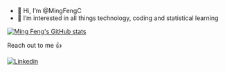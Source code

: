 - 👋 Hi, I’m @MingFengC
- 👀 I’m interested in all things technology, coding and statistical learning

[![Ming Feng's GitHub stats](https://github-readme-stats.vercel.app/api?username=anuraghazra)](https://https://github.com/MingFengC/)

Reach out to me 👍

[![Linkedin](https://img.shields.io/badge/LinkedIn-0077B5?style=for-the-badge&logo=linkedin&logoColor=white)](https://www.linkedin.com/in/mingfengc825/)

<!---
MingFengC/MingFengC is a ✨ special ✨ repository because its `README.md` (this file) appears on your GitHub profile.
You can click the Preview link to take a look at your changes.
--->

